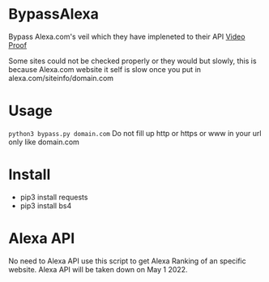 # BypassAlexa
Bypass Alexa.com's veil which they have impleneted to their API <a href="https://www.youtube.com/watch?v=n20ZROx7cK4">Video Proof</a>

Some sites could not be checked properly or they would but slowly, this is because Alexa.com website it self is slow once you put in alexa.com/siteinfo/domain.com
# Usage
``python3 bypass.py domain.com`` Do not fill up http or https or www in your url only like domain.com

# Install
- pip3 install requests<br>
- pip3 install bs4

# Alexa API
No need to Alexa API use this script to get Alexa Ranking of an specific website. Alexa API will be taken down on May 1 2022.

